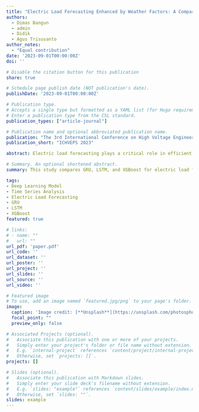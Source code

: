 ```yaml
---
title: "Electric Load Forecasting Enhanced by Weather Factors: A Comparative Study of GRU, LSTM, and XGBoost Model in Jamali Power System Network"
authors:
  - Dimas Bangun
  - admin
  - Didik
  - Agus Trisusanto
author_notes:
  - "Equal contribution"
date: '2023-09-01T00:00:00Z'
doi: ''

# Disable the citation button for this publication
share: true

# Schedule page publish date (NOT publication's date).
publishDate: '2023-09-01T00:00:00Z'

# Publication type.
# Accepts a single type but formatted as a YAML list (for Hugo requirements).
# Enter a publication type from the CSL standard.
publication_types: ["article-journal"]

# Publication name and optional abbreviated publication name.
publication: "The 3rd International Conference on High Voltage Engineering and Power Systems"
publication_short: "ICHVEPS 2023"

abstract: Electric load forecasting plays a critical role in efficient energy management, helping utility companies balance supply and demand, reduce operational costs, and maintain grid stability. This paper provides a comparative analysis of three predictive models—GRU, LSTM, and XGBoost—to identify the most accurate model for electric load forecasting using time-series data, including historical load data and weather factors such as temperature, humidity, and wind speed. The models were evaluated on metrics including R², MAPE, RMSE, and MAE. Results show that GRU outperforms both LSTM and XGBoost, achieving the highest R² value of 0.990 and a MAPE of 0.79 %, indicating its superior ability to capture complex temporal dependencies in the load data. The LSTM model closely follows with an R² of 0.989 and MAPE of 0.85 %, while XGBoost lags with an R² of 0.589 and a MAPE of 4.76 %, demonstrating its limitations in time-series forecasting. Hyperparameter tuning played a crucial role in optimizing model performance, with GRU's simpler architecture providing a slight edge over LSTM. These findings establish the GRU model as the most reliable and accurate model for electric load forecasting for this case, particularly when accounting for both historical load patterns and weather-related variables, highlighting the importance of recurrent neural networks for this application.

# Summary. An optional shortened abstract.
summary: This study compares GRU, LSTM, and XGBoost for electric load forecasting, concluding GRU achieves the highest accuracy by effectively capturing historical load patterns and weather influences.

tags:
- Deep Learning Model
- Time Series Analysis
- Electric Load Forecasting
- GRU
- LSTM
- XGBoost
featured: true

# links:
# - name: ""
#   url: ""
url_pdf: 'paper.pdf'
url_code: ''
url_dataset: ''
url_poster: ''
url_project: ''
url_slides: ''
url_source: ''
url_video: ''

# Featured image
# To use, add an image named `featured.jpg/png` to your page's folder. 
image:
  caption: 'Image credit: [**Unsplash**](https://unsplash.com/photosphoto-of-truss-towers-yETqkLnhsUI)'
  focal_point: ""
  preview_only: false

# Associated Projects (optional).
#   Associate this publication with one or more of your projects.
#   Simply enter your project's folder or file name without extension.
#   E.g. `internal-project` references `content/project/internal-project/index.md`.
#   Otherwise, set `projects: []`.
projects: []

# Slides (optional).
#   Associate this publication with Markdown slides.
#   Simply enter your slide deck's filename without extension.
#   E.g. `slides: "example"` references `content/slides/example/index.md`.
#   Otherwise, set `slides: ""`.
slides: example
---
```



